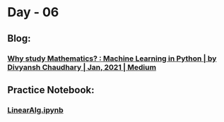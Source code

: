 # Day - 06
## Blog:
### [Why study Mathematics? : Machine Learning in Python | by Divyansh Chaudhary | Jan, 2021 | Medium](https://divyansh7c.medium.com/why-study-mathematics-machine-learning-in-python-588974f6ed51)
## Practice Notebook:
### [LinearAlg.ipynb](https://github.com/itsDV7/Internity-Practice-Notebooks/blob/main/Day-06/LinearAlg.ipynb)
